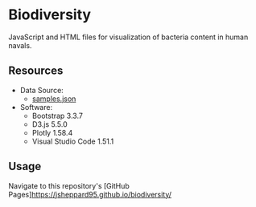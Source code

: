 # Biodiversity
JavaScript and HTML files for visualization of bacteria content in human navals.

## Resources
- Data Source:
    - [samples.json](static/js/samples.json)
- Software:
    - Bootstrap 3.3.7
    - D3.js 5.5.0
    - Plotly 1.58.4
    - Visual Studio Code 1.51.1

## Usage
Navigate to this repository's [GitHub Pages]https://jsheppard95.github.io/biodiversity/
